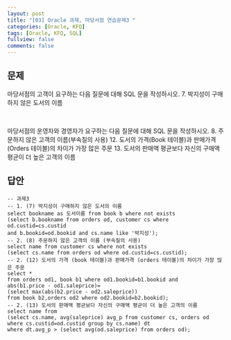 ```yaml
---
layout: post
title: "[03] Oracle 과제, 마당서점 연습문제3 "
categories: [Oracle, KFQ]
tags: [Oracle, KFQ, SQL]
fullview: false
comments: false
---
```


## 문제
마당서점의 고객이 요구하는 다음 질문에 대해 SQL 문을 작성하시오.
7. 박지성이 구매하지 않은 도서의 이름

​

마당서점의 운영자와 경영자가 요구하는 다음 질문에 대해 SQL 문을 작성하시오.
8. 주문하지 않은 고객의 이름(부속질의 사용)
12. 도서의 가격(Book 테이블)과 판매가격(Orders 테이블)의 차이가 가장 많은 주문
13. 도서의 판매액 평균보다 자신의 구매액 평균이 더 높은 고객의 이름

## 답안
```
-- 과제3
-- 1. (7) 박지성이 구매하지 않은 도서의 이름
select bookname as 도서이름 from book b where not exists
(select b.bookname from orders od, customer cs where od.custid=cs.custid
and b.bookid=od.bookid and cs.name like '박지성');
-- 2. (8) 주문하지 않은 고객의 이름 (부속질의 사용)
select name from customer cs where not exists
(select cs.name from orders od where od.custid=cs.custid);
-- 2. (12) 도서의 가격 (book 테이블)과 판매가격 (orders 테이블)의 차이가 가장 많은 주문
select *
from orders od1, book b1 where od1.bookid=b1.bookid and
abs(b1.price - od1.saleprice)=
(select max(abs(b2.price - od2.saleprice)) 
from book b2,orders od2 where od2.bookid=b2.bookid);
-- 2. (13) 도서의 판매액 평균보다 자신의 구매액 평균이 더 높은 고객의 이름
select name from 
(select cs.name, avg(saleprice) avg_p from customer cs, orders od
where cs.custid=od.custid group by cs.name) dt 
where dt.avg_p > (select avg(od.saleprice) from orders od);
```